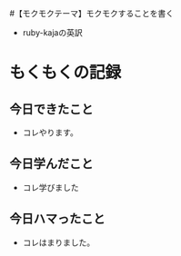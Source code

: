 #【モクモクテーマ】モクモクすることを書く
* ruby-kajaの英訳

# もくもくの記録
## 今日できたこと
* コレやります。

## 今日学んだこと
* コレ学びました

## 今日ハマったこと
* コレはまりました。
